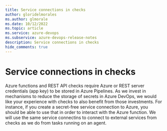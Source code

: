 ```yaml
---
title: Service connections in checks
author: gloridelmorales
ms.author: glmorale
ms.date: 10/12/2022
ms.topic: article
ms.service: azure-devops
ms.subservice: azure-devops-release-notes
description: Service connections in checks
hide_comments: true
---
```


# Service connections in checks

Azure functions and REST API checks require Azure or REST server credentials (app key) to be stored in Azure Pipelines. As we invest in mechanisms to reduce the storage of secrets in Azure DevOps, we would like your experience with checks to also benefit from those investments. For instance, if you create a secret-free service connection to Azure, you should be able to use that in order to interact with the Azure function. We will use the same service connectins to connect to external services from checks as we do from tasks running on an agent.
